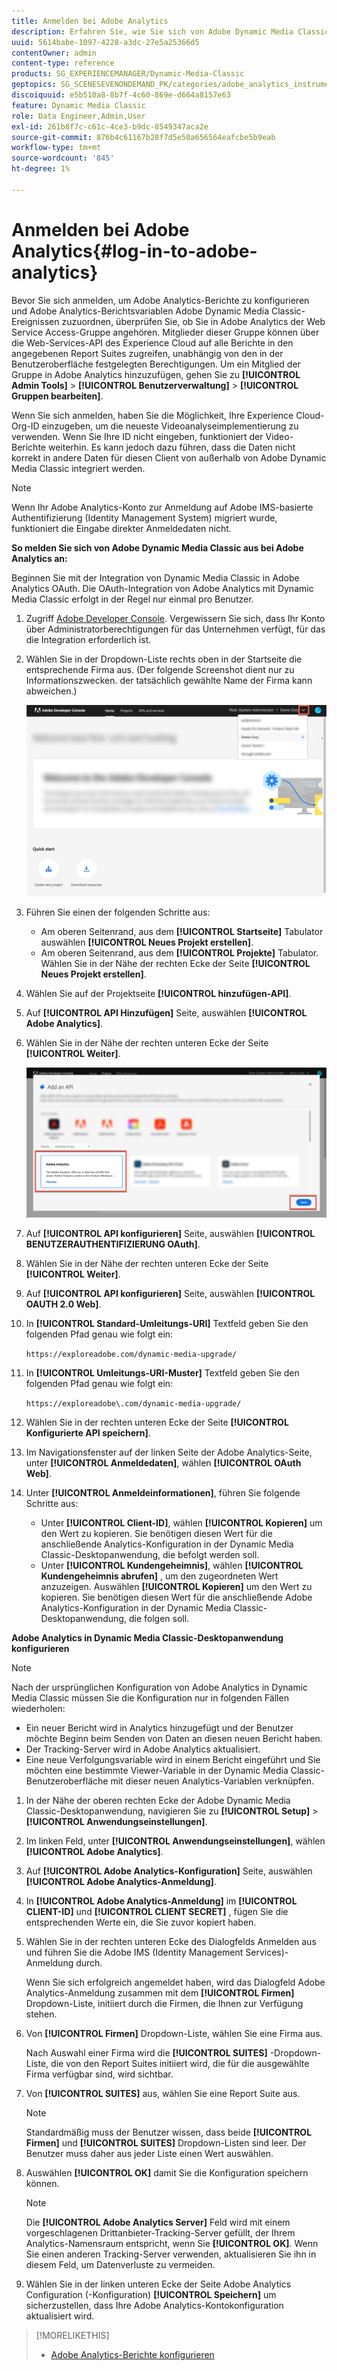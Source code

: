 ```yaml
---
title: Anmelden bei Adobe Analytics
description: Erfahren Sie, wie Sie sich von Adobe Dynamic Media Classic aus bei Adobe Analytics anmelden.
uuid: 5614babe-1097-4228-a3dc-27e5a25366d5
contentOwner: admin
content-type: reference
products: SG_EXPERIENCEMANAGER/Dynamic-Media-Classic
geptopics: SG_SCENESEVENONDEMAND_PK/categories/adobe_analytics_instrumentation_kit
discoiquuid: e5b510a8-8b7f-4c60-869e-d664a8157e63
feature: Dynamic Media Classic
role: Data Engineer,Admin,User
exl-id: 261b8f7c-c61c-4ce3-b9dc-8549347aca2e
source-git-commit: 876b4c61167b28f7d5e50a656564eafcbe5b9eab
workflow-type: tm+mt
source-wordcount: '845'
ht-degree: 1%

---
```


# Anmelden bei Adobe Analytics{#log-in-to-adobe-analytics}

Bevor Sie sich anmelden, um Adobe Analytics-Berichte zu konfigurieren und Adobe Analytics-Berichtsvariablen Adobe Dynamic Media Classic-Ereignissen zuzuordnen, überprüfen Sie, ob Sie in Adobe Analytics der Web Service Access-Gruppe angehören. Mitglieder dieser Gruppe können über die Web-Services-API des Experience Cloud auf alle Berichte in den angegebenen Report Suites zugreifen, unabhängig von den in der Benutzeroberfläche festgelegten Berechtigungen. Um ein Mitglied der Gruppe in Adobe Analytics hinzuzufügen, gehen Sie zu **[!UICONTROL Admin Tools]** > **[!UICONTROL Benutzerverwaltung]** > **[!UICONTROL Gruppen bearbeiten]**.

Wenn Sie sich anmelden, haben Sie die Möglichkeit, Ihre Experience Cloud-Org-ID einzugeben, um die neueste Videoanalyseimplementierung zu verwenden. Wenn Sie Ihre ID nicht eingeben, funktioniert der Video-Berichte weiterhin. Es kann jedoch dazu führen, dass die Daten nicht korrekt in andere Daten für diesen Client von außerhalb von Adobe Dynamic Media Classic integriert werden.

>[!NOTE]
>
>Wenn Ihr Adobe Analytics-Konto zur Anmeldung auf Adobe IMS-basierte Authentifizierung (Identity Management System) migriert wurde, funktioniert die Eingabe direkter Anmeldedaten nicht.

**So melden Sie sich von Adobe Dynamic Media Classic aus bei Adobe Analytics an:**

Beginnen Sie mit der Integration von Dynamic Media Classic in Adobe Analytics OAuth. Die OAuth-Integration von Adobe Analytics mit Dynamic Media Classic erfolgt in der Regel nur einmal pro Benutzer.

1. Zugriff [Adobe Developer Console](https://developer.adobe.com/console). Vergewissern Sie sich, dass Ihr Konto über Administratorberechtigungen für das Unternehmen verfügt, für das die Integration erforderlich ist.
1. Wählen Sie in der Dropdown-Liste rechts oben in der Startseite die entsprechende Firma aus. (Der folgende Screenshot dient nur zu Informationszwecken. der tatsächlich gewählte Name der Firma kann abweichen.)

   ![Erstellen Sie ein neues Projekt](assets/analytics-oauth1.png)

1. Führen Sie einen der folgenden Schritte aus:

   * Am oberen Seitenrand, aus dem **[!UICONTROL Startseite]** Tabulator auswählen **[!UICONTROL Neues Projekt erstellen]**.
   * Am oberen Seitenrand, aus dem **[!UICONTROL Projekte]** Tabulator. Wählen Sie in der Nähe der rechten Ecke der Seite **[!UICONTROL Neues Projekt erstellen]**.

1. Wählen Sie auf der Projektseite **[!UICONTROL hinzufügen-API]**.
1. Auf **[!UICONTROL API Hinzufügen]** Seite, auswählen **[!UICONTROL Adobe Analytics]**.
1. Wählen Sie in der Nähe der rechten unteren Ecke der Seite **[!UICONTROL Weiter]**.

   ![API Hinzufügen](assets/analytics-oauth2.png)

1. Auf **[!UICONTROL API konfigurieren]** Seite, auswählen **[!UICONTROL BENUTZERAUTHENTIFIZIERUNG OAuth]**.
1. Wählen Sie in der Nähe der rechten unteren Ecke der Seite **[!UICONTROL Weiter]**.
1. Auf **[!UICONTROL API konfigurieren]** Seite, auswählen **[!UICONTROL OAUTH 2.0 Web]**.
1. In **[!UICONTROL Standard-Umleitungs-URI]** Textfeld geben Sie den folgenden Pfad genau wie folgt ein:

   `https://exploreadobe.com/dynamic-media-upgrade/`

1. In **[!UICONTROL Umleitungs-URI-Muster]** Textfeld geben Sie den folgenden Pfad genau wie folgt ein:

   `https://exploreadobe\.com/dynamic-media-upgrade/`

1. Wählen Sie in der rechten unteren Ecke der Seite **[!UICONTROL Konfigurierte API speichern]**.
1. Im Navigationsfenster auf der linken Seite der Adobe Analytics-Seite, unter **[!UICONTROL Anmeldedaten]**, wählen **[!UICONTROL OAuth Web]**.
1. Unter **[!UICONTROL Anmeldeinformationen]**, führen Sie folgende Schritte aus:
   * Unter **[!UICONTROL Client-ID]**, wählen **[!UICONTROL Kopieren]** um den Wert zu kopieren. Sie benötigen diesen Wert für die anschließende Analytics-Konfiguration in der Dynamic Media Classic-Desktopanwendung, die befolgt werden soll.
   * Unter **[!UICONTROL Kundengeheimnis]**, wählen **[!UICONTROL Kundengeheimnis abrufen]** , um den zugeordneten Wert anzuzeigen. Auswählen **[!UICONTROL Kopieren]** um den Wert zu kopieren. Sie benötigen diesen Wert für die anschließende Adobe Analytics-Konfiguration in der Dynamic Media Classic-Desktopanwendung, die folgen soll.

**Adobe Analytics in Dynamic Media Classic-Desktopanwendung konfigurieren**

>[!NOTE]
>
>Nach der ursprünglichen Konfiguration von Adobe Analytics in Dynamic Media Classic müssen Sie die Konfiguration nur in folgenden Fällen wiederholen:
>
>* Ein neuer Bericht wird in Analytics hinzugefügt und der Benutzer möchte Beginn beim Senden von Daten an diesen neuen Bericht haben.
>* Der Tracking-Server wird in Adobe Analytics aktualisiert.
>* Eine neue Verfolgungsvariable wird in einem Bericht eingeführt und Sie möchten eine bestimmte Viewer-Variable in der Dynamic Media Classic-Benutzeroberfläche mit dieser neuen Analytics-Variablen verknüpfen.

>


1. In der Nähe der oberen rechten Ecke der Adobe Dynamic Media Classic-Desktopanwendung, navigieren Sie zu **[!UICONTROL Setup]** > **[!UICONTROL Anwendungseinstellungen]**.
1. Im linken Feld, unter **[!UICONTROL Anwendungseinstellungen]**, wählen **[!UICONTROL Adobe Analytics]**.
1. Auf **[!UICONTROL Adobe Analytics-Konfiguration]** Seite, auswählen **[!UICONTROL Adobe Analytics-Anmeldung]**.
1. In **[!UICONTROL Adobe Analytics-Anmeldung]** im **[!UICONTROL CLIENT-ID]** und **[!UICONTROL CLIENT SECRET]** , fügen Sie die entsprechenden Werte ein, die Sie zuvor kopiert haben.
1. Wählen Sie in der rechten unteren Ecke des Dialogfelds Anmelden aus und führen Sie die Adobe IMS (Identity Management Services)-Anmeldung durch.

   Wenn Sie sich erfolgreich angemeldet haben, wird das Dialogfeld Adobe Analytics-Anmeldung zusammen mit dem **[!UICONTROL Firmen]** Dropdown-Liste, initiiert durch die Firmen, die Ihnen zur Verfügung stehen.

1. Von **[!UICONTROL Firmen]** Dropdown-Liste, wählen Sie eine Firma aus.

   Nach Auswahl einer Firma wird die **[!UICONTROL SUITES]** -Dropdown-Liste, die von den Report Suites initiiert wird, die für die ausgewählte Firma verfügbar sind, wird sichtbar.

1. Von **[!UICONTROL SUITES]** aus, wählen Sie eine Report Suite aus.

   >[!NOTE]
   >
   >Standardmäßig muss der Benutzer wissen, dass beide **[!UICONTROL Firmen]** und **[!UICONTROL SUITES]** Dropdown-Listen sind leer. Der Benutzer muss daher aus jeder Liste einen Wert auswählen.

1. Auswählen **[!UICONTROL OK]** damit Sie die Konfiguration speichern können.

   >[!NOTE]
   >
   >Die **[!UICONTROL Adobe Analytics Server]** Feld wird mit einem vorgeschlagenen Drittanbieter-Tracking-Server gefüllt, der Ihrem Analytics-Namensraum entspricht, wenn Sie **[!UICONTROL OK]**. Wenn Sie einen anderen Tracking-Server verwenden, aktualisieren Sie ihn in diesem Feld, um Datenverluste zu vermeiden.

1. Wählen Sie in der linken unteren Ecke der Seite Adobe Analytics Configuration (-Konfiguration) **[!UICONTROL Speichern]** um sicherzustellen, dass Ihre Adobe Analytics-Kontokonfiguration aktualisiert wird.

>[!MORELIKETHIS]
>
>* [Adobe Analytics-Berichte konfigurieren](configuring-analytics-reports.md#configuring_adobe_analytics_reports)

